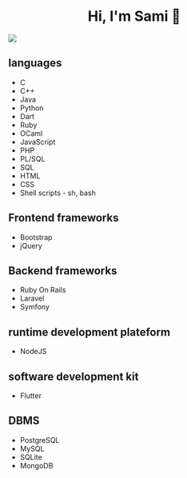 <!-- **samielatri/samielatri** is a ✨ _special_ ✨ repository because its `README.md` (this file) appears on your GitHub profile. -->
<h1 align="center">Hi, I'm Sami 👋</h1>

<a href="https://github.com/samielatri">
  <img align="center" src="https://github-readme-stats.vercel.app/api?username=samielatri&count_private=true&show_icons=true&theme=radical&hide=issues, stars">
</a>

<!--
<a href="https://github.com/samielatri">
  <img align="center" src="https://github-readme-stats.vercel.app/api/top-langs/?username=samielatri&layout=compact&theme=radical" />
</a>
-->

<h2> languages </h2>
<ul>
  <li>C</li>
  <li>C++</li>
  <li>Java</li>
  <li>Python</li>
  <li>Dart</li>
  <li>Ruby</li>
  <li>OCaml</li>
  <li>JavaScript</li>
  <li>PHP</li>
  <li>PL/SQL</li>
  <li>SQL</li>
  <li>HTML</li>
  <li>CSS</li>
  <li>Shell scripts - sh, bash</li>
</ul>

<h2>Frontend frameworks</h2>
<ul>
  <li>Bootstrap</li>
  <li>jQuery</li>
</ul>

<h2>Backend frameworks</h2>
<ul>
  <li>Ruby On Rails</li>
  <li>Laravel</li>
  <li>Symfony</li>
</ul>

<h2>runtime development plateform</h2>
<ul>
  <li>NodeJS</li>
</ul>

<h2>software development kit</h2>
<ul>
  <li>Flutter</li>  
</ul>

<h2>DBMS</h2>
<ul>
  <li>PostgreSQL</li>
  <li>MySQL</li>
  <li>SQLite</li>
  <li>MongoDB</li>
</ul>
